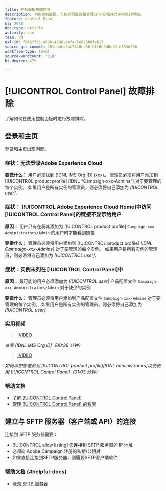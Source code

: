 ```yaml
---
title: 控制面板故障排除
description: 利用控制面板，可按实例监控和管理SFTP存储并允许列表IP地址。
feature: Control Panel
kt: 2938
doc-type: article
activity: use
team: PM
exl-id: f546f791-a69b-4586-abfa-3e626b8feb17
source-git-commit: 481cbdcc9ac7446cc36fbff6e3d6e43fe333d30b
workflow-type: tm+mt
source-wordcount: '318'
ht-degree: 47%

---
```


# [!UICONTROL Control Panel] 故障排除

了解如何在使用控制面板时进行故障排除。

## 登录和主页

登录和主页出现问题。

### 症状：无法登录Adobe Experience Cloud

**要做什么：**
用户必须找到 [!DNL IMS Org ID] (xxx)。 管理员必须将用户添加到 [!UICONTROL product profile] [!DNL “Campaign-xxx-Admins”] 对于要管理的每个实例。 如果用户是所有实例的管理员，则必须将自己添加为 *[!UICONTROL user]*.

### 症状： [!UICONTROL Adobe Experience Cloud Home]中访问 [!UICONTROL Control Panel]的链接不显示给用户

**原因：**
用户只有在将其添加为 [!UICONTROL product profile] `Campaign-xxx-Administrators/Admin` 的用户时才能看到链接

**要做什么：**
管理员必须将用户添加到 [!UICONTROL product profile] *[!DNL Campaign-xxx-Admins]* 对于要管理的每个实例。 如果用户是所有实例的管理员，则必须将自己添加为 *[!UICONTROL user]*.

### 症状：实例未列在 [!UICONTROL Control Panel]中

**原因：**
最可能的用户必须添加为 *[!UICONTROL user]* 产品配置文件 `Campaign-xxx-Administrators/Admin` 对于缺少的实例

**要做什么：**
管理员必须将用户添加到产品配置文件 `Campaign-xxx-Admins` 对于要管理的每个实例。 如果用户是所有实例的管理员，则必须将自己添加为 *[!UICONTROL user]*.

### 实用视频

>[!VIDEO](https://video.tv.adobe.com/v/27183?quality=12)

*查看 [!DNL IMS Org ID]（00:26 分钟）*

>[!VIDEO](https://video.tv.adobe.com/v/27147?quality=12)

*如何添加管理员到 [!UICONTROL product profile][!DNL administrators]以便使用 [!UICONTROL Control Panel]（01:03 分钟）*

### 帮助文档

* [了解 [!UICONTROL Control Panel]](https://experienceleague.adobe.com/docs/control-panel/using/control-panel-home.html?lang=zh-Hans)
* [管理 [!UICONTROL Control Panel] 的权限](https://experienceleague.adobe.com/docs/control-panel/using/control-panel-home.html?lang=en)

## 建立与 SFTP 服务器（客户端或 API）的连接

连接到 SFTP 服务器需要：

* [!UICONTROL allow listing] 您连接到 SFTP 服务器的 IP 地址
* 必须向 Adobe Campaign 注册的私钥/公钥对
* 如果直接连接到SFTP服务器，则需要SFTP客户端软件

### 帮助文档 {#helpful-docs}

* [登录 SFTP 服务器](https://experienceleague.adobe.com/docs/control-panel/using/control-panel-home.html?lang=en)
